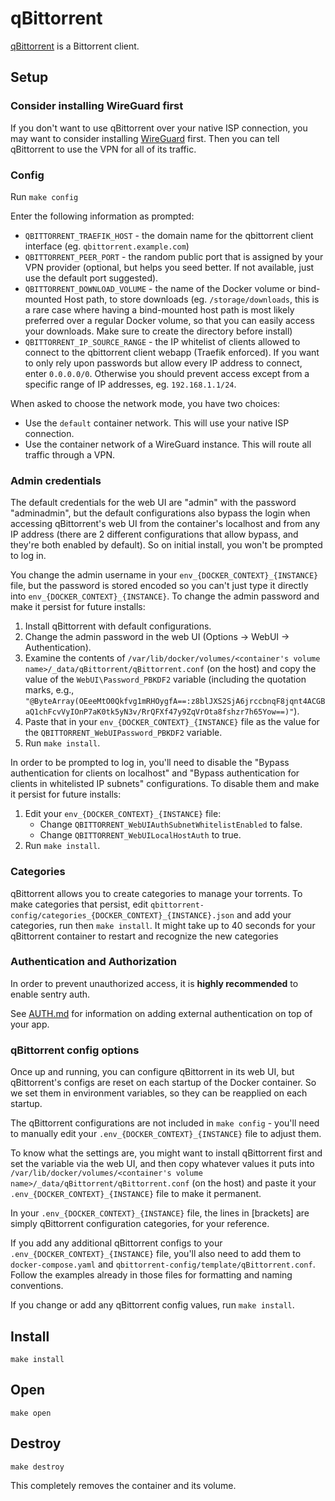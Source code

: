 # qBittorrent

[qBittorrent](https://www.qbittorrent.org/) is a Bittorrent client.

## Setup

### Consider installing WireGuard first

If you don't want to use qBittorrent over your native ISP connection,
you may want to consider installing [WireGuard](../wireguard) first.
Then you can tell qBittorrent to use the VPN for all of its traffic.

### Config

Run `make config` 

Enter the following information as prompted:

 * `QBITTORRENT_TRAEFIK_HOST` - the domain name for the qbittorrent
   client interface (eg. `qbittorrent.example.com`)
 * `QBITTORRENT_PEER_PORT` - the random public port that is assigned
   by your VPN provider (optional, but helps you seed better. If not
   available, just use the default port suggested).
 * `QBITTORRENT_DOWNLOAD_VOLUME` - the name of the Docker volume or
   bind-mounted Host path, to store downloads (eg.
   `/storage/downloads`, this is a rare case where having a
   bind-mounted host path is most likely preferred over a regular
   Docker volume, so that you can easily access your downloads. Make
   sure to create the directory before install)
 * `QBITTORRENT_IP_SOURCE_RANGE` - the IP whitelist of clients
   allowed to connect to the qbittorrent client webapp (Traefik
   enforced). If you want to only rely upon passwords but allow every
   IP address to connect, enter `0.0.0.0/0`. Otherwise you should
   prevent access except from a specific range of IP addresses, eg.
   `192.168.1.1/24`.

When asked to choose the network mode, you have two choices:

 * Use the `default` container network. This will use your native ISP
   connection.
 * Use the container network of a WireGuard instance. This will route
   all traffic through a VPN.

### Admin credentials

The default credentials for the web UI are "admin" with the password
"adminadmin", but the default configurations also bypass the login
when accessing qBittorrent's web UI from the container's localhost and
from any IP address (there are 2 different configurations that allow
bypass, and they're both enabled by default). So on initial install,
you won't be prompted to log in.

You change the admin username in your
`env_{DOCKER_CONTEXT}_{INSTANCE}` file, but the password is stored
encoded so you can't just type it directly into
`env_{DOCKER_CONTEXT}_{INSTANCE}`. To change the admin password and
make it persist for future installs:

 1) Install qBittorrent with default configurations.
 2) Change the admin password in the web UI (Options -> WebUI ->
 Authentication).
 3) Examine the contents of `/var/lib/docker/volumes/<container's
volume name>/_data/qBittorrent/qBittorrent.conf` (on the host) and
copy the value of the `WebUI\Password_PBKDF2` variable (including the
quotation marks, e.g.,
`"@ByteArray(OEeeMtO0Qkfvg1mRHOygfA==:z8blJXS2SjA6jrccbnqF8jqnt4ACGBaQ1chFcvVyIOnP7aK0tk5yN3v/RrQFXf47y9ZqVrOta8fshzr7h65Yow==)"`).
 4) Paste that in your `env_{DOCKER_CONTEXT}_{INSTANCE}` file as the
 value for the `QBITTORRENT_WebUIPassword_PBKDF2` variable.
 5) Run `make install`.

In order to be prompted to log in, you'll need to disable the "Bypass
authentication for clients on localhost" and "Bypass authentication
for clients in whitelisted IP subnets" configurations. To disable them
and make it persist for future installs:

 1) Edit your `env_{DOCKER_CONTEXT}_{INSTANCE}` file:
    - Change `QBITTORRENT_WebUIAuthSubnetWhitelistEnabled` to false.
    - Change `QBITTORRENT_WebUILocalHostAuth` to true.
 2) Run `make install`.

### Categories

qBittorrent allows you to create categories to manage your torrents.
To make categories that persist, edit
`qbittorrent-config/categories_{DOCKER_CONTEXT}_{INSTANCE}.json` and
add your categories, run then `make install`. It might take up to 40
seconds for your qBittorrent container to restart and recognize the
new categories

### Authentication and Authorization

In order to prevent unauthorized access, it is **highly recommended**
to enable sentry auth. 

See [AUTH.md](../AUTH.md) for information on adding external
authentication on top of your app.

### qBittorrent config options

Once up and running, you can configure qBittorrent in its web UI, but
qBittorrent's configs are reset on each startup of the Docker
container. So we set them in environment variables, so they can be
reapplied on each startup.

The qBittorrent configurations are not included in `make config` -
you'll need to manually edit your `.env_{DOCKER_CONTEXT}_{INSTANCE}`
file to adjust them.

To know what the settings are, you might want to install qBittorrent
first and set the variable via the web UI, and then copy whatever
values it puts into `/var/lib/docker/volumes/<container's volume
name>/_data/qBittorrent/qBittorrent.conf` (on the host) and paste it
your `.env_{DOCKER_CONTEXT}_{INSTANCE}` file to make it permanent.

In your `.env_{DOCKER_CONTEXT}_{INSTANCE}` file, the lines in
\[brackets\] are simply qBittorrent configuration categories, for your
reference.

If you add any additional qBittorrent configs to your
`.env_{DOCKER_CONTEXT}_{INSTANCE}` file, you'll also need to add them
to `docker-compose.yaml` and
`qbittorrent-config/template/qBittorrent.conf`. Follow the
examples already in those files for formatting and naming conventions.

If you change or add any qBittorrent config values, run `make install`.

## Install

```
make install
```

## Open

```
make open
```

## Destroy

```
make destroy
```

This completely removes the container and its volume.
